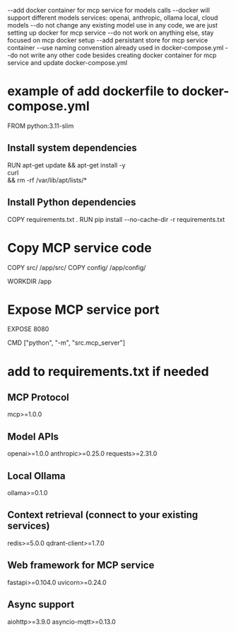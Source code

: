 --add docker container for mcp service for models calls
--docker will support different models services: openai, anthropic, ollama local, cloud models
--do not change any existing model use in any code, we are just setting up docker for mcp service
--do not work on anything else, stay focused on mcp docker setup
--add persistant store for mcp service container
--use naming convenstion already used in docker-compose.yml
--do not write any other code besides creating docker container for mcp service and update docker-compose.yml

# example of add dockerfile to docker-compose.yml
FROM python:3.11-slim

## Install system dependencies
RUN apt-get update && apt-get install -y \
    curl \
    && rm -rf /var/lib/apt/lists/*

## Install Python dependencies
COPY requirements.txt .
RUN pip install --no-cache-dir -r requirements.txt

# Copy MCP service code
COPY src/ /app/src/
COPY config/ /app/config/

WORKDIR /app

# Expose MCP service port
EXPOSE 8080

CMD ["python", "-m", "src.mcp_server"]

# add to requirements.txt if needed
## MCP Protocol
mcp>=1.0.0

## Model APIs
openai>=1.0.0
anthropic>=0.25.0
requests>=2.31.0

## Local Ollama
ollama>=0.1.0

## Context retrieval (connect to your existing services)
redis>=5.0.0
qdrant-client>=1.7.0

## Web framework for MCP service
fastapi>=0.104.0
uvicorn>=0.24.0

## Async support
aiohttp>=3.9.0
asyncio-mqtt>=0.13.0
